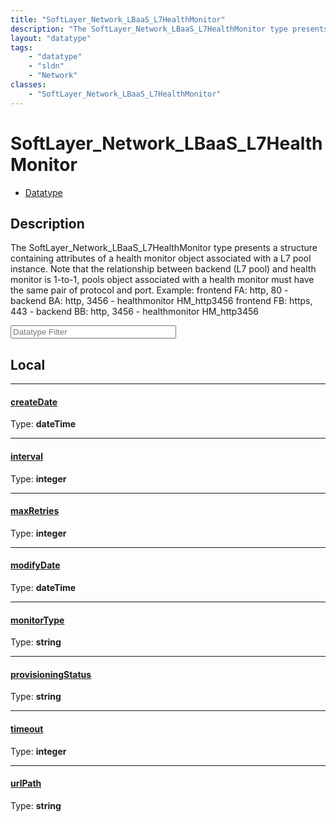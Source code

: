 ```yaml
---
title: "SoftLayer_Network_LBaaS_L7HealthMonitor"
description: "The SoftLayer_Network_LBaaS_L7HealthMonitor type presents a structure containing attributes of a health monitor object a... "
layout: "datatype"
tags:
    - "datatype"
    - "sldn"
    - "Network"
classes:
    - "SoftLayer_Network_LBaaS_L7HealthMonitor"
---
```


# SoftLayer_Network_LBaaS_L7HealthMonitor
<div id='service-datatype'>
    <ul id='sldn-reference-tabs'>
        <li id='datatype'> <a href='/reference/datatypes/SoftLayer_Network_LBaaS_L7HealthMonitor' >Datatype</a></li>
    </ul>
</div>

## Description 


The SoftLayer_Network_LBaaS_L7HealthMonitor type presents a structure containing attributes of a health monitor object associated with a L7 pool instance. Note that the relationship between backend (L7 pool) and health monitor is 1-to-1, pools object associated with a health monitor must have the same pair of protocol and port. Example: frontend FA: http, 80   - backend BA: http, 3456 - healthmonitor HM_http3456 frontend FB: https, 443 - backend BB: http, 3456 - healthmonitor HM_http3456 









<!-- Filer BEGIN -->
<div class="view-filters">
        <div class="clearfix">
            <div class="search-input-box">
                <input placeholder="Datatype Filter" onkeyup="titleSearch(inputId='prop-input', divId='properties', elementClass='prop-row')" 
                    type="text" id="prop-input" value="" size="30" maxlength="128" class="form-text">
            </div>
        </div>
</div>
<!-- Filer END -->

<div id="properties" class="content">
<div id="localProperties" class="prop-content" >

## Local
<div class="prop-row">

-----
[createDate]: #createdate
#### [createDate]
  
<span class="type-label">Type: </span>**dateTime**  



</div>
<div class="prop-row">

-----
[interval]: #interval
#### [interval]
  
<span class="type-label">Type: </span>**integer**  



</div>
<div class="prop-row">

-----
[maxRetries]: #maxretries
#### [maxRetries]
  
<span class="type-label">Type: </span>**integer**  



</div>
<div class="prop-row">

-----
[modifyDate]: #modifydate
#### [modifyDate]
  
<span class="type-label">Type: </span>**dateTime**  



</div>
<div class="prop-row">

-----
[monitorType]: #monitortype
#### [monitorType]
  
<span class="type-label">Type: </span>**string**  



</div>
<div class="prop-row">

-----
[provisioningStatus]: #provisioningstatus
#### [provisioningStatus]
  
<span class="type-label">Type: </span>**string**  



</div>
<div class="prop-row">

-----
[timeout]: #timeout
#### [timeout]
  
<span class="type-label">Type: </span>**integer**  



</div>
<div class="prop-row">

-----
[urlPath]: #urlpath
#### [urlPath]
  
<span class="type-label">Type: </span>**string**  



</div>
</div>
<!-- LOCAL PROPERTY END -->

</div>


